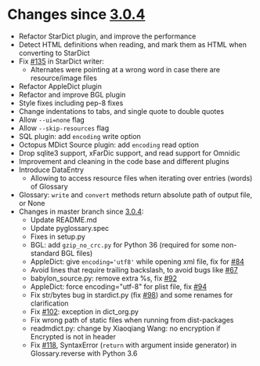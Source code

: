 # Changes since [3.0.4](./3.0.4.md) #

- Refactor StarDict plugin, and improve the performance
- Detect HTML definitions when reading, and mark them as HTML when converting to StarDict 
- Fix [#135](https://github.com/ilius/pyglossary/issues/135) in StarDict writer:
	- Alternates were pointing at a wrong word in case there are resource/image files
- Refactor AppleDict plugin
- Refactor and improve BGL plugin
- Style fixes including pep-8 fixes
- Change indentations to tabs, and single quote to double quotes
- Allow `--ui=none` flag
- Allow `--skip-resources` flag
- SQL plugin: add `encoding` write option
- Octopus MDict Source plugin: add `encoding` read option
- Drop sqlite3 support, xFarDic support, and read support for Omnidic
- Improvement and cleaning in the code base and different plugins
- Introduce DataEntry
	- Allowing to access resource files when iterating over entries (words) of Glossary
- Glossary: `write` and `convert` methods return absolute path of output file, or None
- Changes in master branch since [3.0.4](./3.0.4.md):
	- Update README.md
	- Update pyglossary.spec
	- Fixes in setup.py
	- BGL: add `gzip_no_crc.py` for Python 36 (required for some non-standard BGL files)
	- AppleDict: give `encoding='utf8'` while opening xml file, fix for [#84](https://github.com/ilius/pyglossary/issues/84)
	- Avoid lines that require trailing backslash, to avoid bugs like [#67](https://github.com/ilius/pyglossary/issues/67)
	- babylon_source.py: remove extra %s, fix [#92](https://github.com/ilius/pyglossary/issues/92)
	- AppleDict: force encoding="utf-8" for plist file, fix [#94](https://github.com/ilius/pyglossary/issues/94)
	- Fix str/bytes bug in stardict.py (fix [#98](https://github.com/ilius/pyglossary/issues/98)) and some renames for clarification
	- Fix [#102](https://github.com/ilius/pyglossary/issues/102): exception in dict_org.py
	- Fix wrong path of static files when running from dist-packages
	- readmdict.py: change by Xiaoqiang Wang: no encryption if Encrypted is not in header
	- Fix [#118](https://github.com/ilius/pyglossary/issues/118), SyntaxError (`return` with argument inside generator) in Glossary.reverse with Python 3.6
